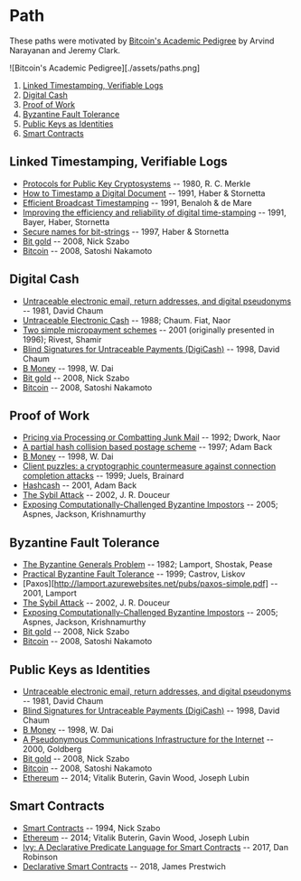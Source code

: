 # Path
These paths were motivated by [Bitcoin's Academic Pedigree](https://queue.acm.org/detail.cfm?id=3136559) by Arvind Narayanan and Jeremy Clark.

![Bitcoin's Academic Pedigree][./assets/paths.png]

1. [Linked Timestamping, Verifiable Logs](#merkle)
2. [Digital Cash](#digicash)
3. [Proof of Work](#pow)
4. [Byzantine Fault Tolerance](#bft)
5. [Public Keys as Identities](#identity)
6. [Smart Contracts](#smart)

## Linked Timestamping, Verifiable Logs <a name="merkle"></a>

* [Protocols for Public Key Cryptosystems](http://www.merkle.com/papers/Protocols.pdf) -- 1980, R. C. Merkle
* [How to Timestamp a Digital Document](https://link.springer.com/chapter/10.1007/3-540-38424-3_32) -- 1991, Haber & Stornetta
* [Efficient Broadcast Timestamping](http://citeseerx.ist.psu.edu/viewdoc/summary?doi=10.1.1.38.9199) -- 1991, Benaloh & de Mare
* [Improving the efficiency and reliability of digital time-stamping](https://link.springer.com/chapter/10.1007/978-1-4613-9323-8_24) -- 1991, Bayer, Haber, Stornetta
* [Secure names for bit-strings](http://dl.acm.org/citation.cfm?id=266430) -- 1997, Haber & Stornetta
* [Bit gold](https://unenumerated.blogspot.com/2005/12/bit-gold.html) -- 2008, Nick Szabo
* [Bitcoin](https://bitcoin.org/bitcoin.pdf) -- 2008, Satoshi Nakamoto

## Digital Cash <a name="digicash"></a>

* [Untraceable electronic email, return addresses, and digital pseudonyms](https://dl.acm.org/citation.cfm?id=358563) -- 1981, David Chaum
* [Untraceable Electronic Cash](https://link.springer.com/content/pdf/10.1007%2F0-387-34799-2_25.pdf) -- 1988; Chaum. Fiat, Naor
* [Two simple micropayment schemes](https://people.csail.mit.edu/rivest/RivestShamir-mpay.pdf) -- 2001 (originally presented in 1996); Rivest, Shamir
* [Blind Signatures for Untraceable Payments (DigiCash)](http://sceweb.sce.uhcl.edu/yang/teaching/csci5234WebSecurityFall2011/Chaum-blind-signatures.PDF) -- 1998, David Chaum
* [B Money](http://www.weidai.com/bmoney.txt) -- 1998, W. Dai
* [Bit gold](https://unenumerated.blogspot.com/2005/12/bit-gold.html) -- 2008, Nick Szabo
* [Bitcoin](https://bitcoin.org/bitcoin.pdf) -- 2008, Satoshi Nakamoto

## Proof of Work <a name="pow"></a>
* [Pricing via Processing or Combatting Junk Mail](https://dl.acm.org/citation.cfm?id=705669) -- 1992; Dwork, Naor
* [A partial hash collision based postage scheme](http://www.hashcash.org/papers/announce.txt) -- 1997; Adam Back
* [B Money](http://www.weidai.com/bmoney.txt) -- 1998, W. Dai
* [Client puzzles: a cryptographic countermeasure against connection completion attacks](https://www.isoc.org/isoc/conferences/ndss/99/proceedings/papers/juels.pdf) -- 1999; Juels, Brainard
* [Hashcash](https://web.archive.org/web/20010614013848/http://cypherspace.org/hashcash/) -- 2001, Adam Back
* [The Sybil Attack](https://dl.acm.org/citation.cfm?id=687813) -- 2002, J. R. Douceur
* [Exposing Computationally-Challenged Byzantine Impostors](http://cs.yale.edu/publications/techreports/tr1332.pdf) -- 2005; Aspnes, Jackson, Krishnamurthy

## Byzantine Fault Tolerance <a name="bft"></a>
* [The Byzantine Generals Problem](https://people.eecs.berkeley.edu/~luca/cs174/byzantine.pdf) -- 1982; Lamport, Shostak, Pease
* [Practical Byzantine Fault Tolerance](http://pmg.csail.mit.edu/papers/osdi99.pdf) -- 1999; Castrov, Liskov
* [Paxos][http://lamport.azurewebsites.net/pubs/paxos-simple.pdf] -- 2001, Lamport
* [The Sybil Attack](https://dl.acm.org/citation.cfm?id=687813) -- 2002, J. R. Douceur
* [Exposing Computationally-Challenged Byzantine Impostors](http://cs.yale.edu/publications/techreports/tr1332.pdf) -- 2005; Aspnes, Jackson, Krishnamurthy
* [Bit gold](https://unenumerated.blogspot.com/2005/12/bit-gold.html) -- 2008, Nick Szabo
* [Bitcoin](https://bitcoin.org/bitcoin.pdf) -- 2008, Satoshi Nakamoto

## Public Keys as Identities <a name="identity"></a>
* [Untraceable electronic email, return addresses, and digital pseudonyms](https://dl.acm.org/citation.cfm?id=358563) -- 1981, David Chaum
* [Blind Signatures for Untraceable Payments (DigiCash)](http://sceweb.sce.uhcl.edu/yang/teaching/csci5234WebSecurityFall2011/Chaum-blind-signatures.PDF) -- 1998, David Chaum
* [B Money](http://www.weidai.com/bmoney.txt) -- 1998, W. Dai
* [A Pseudonymous Communications Infrastructure for the Internet](https://www.freehaven.net/anonbib/cache/ian-thesis.pdf) -- 2000, Goldberg
* [Bit gold](https://unenumerated.blogspot.com/2005/12/bit-gold.html) -- 2008, Nick Szabo
* [Bitcoin](https://bitcoin.org/bitcoin.pdf) -- 2008, Satoshi Nakamoto
* [Ethereum](https://github.com/ethereum/wiki/wiki/White-Paper) -- 2014; Vitalik Buterin, Gavin Wood, Joseph Lubin

## Smart Contracts <a name="smart"></a>
* [Smart Contracts](http://www.fon.hum.uva.nl/rob/Courses/InformationInSpeech/CDROM/Literature/LOTwinterschool2006/szabo.best.vwh.net/smart.contracts.html) -- 1994, Nick Szabo
* [Ethereum](https://github.com/ethereum/wiki/wiki/White-Paper) -- 2014; Vitalik Buterin, Gavin Wood, Joseph Lubin
* [Ivy: A Declarative Predicate Language for Smart Contracts](https://pdfs.semanticscholar.org/presentation/2861/cb54ffb6fa60a52c58c46c13a422ab4a3515.pdf) -- 2017, Dan Robinson
* [Declarative Smart Contracts](https://www.tokendaily.co/blog/declarative-smart-contracts) -- 2018, James Prestwich